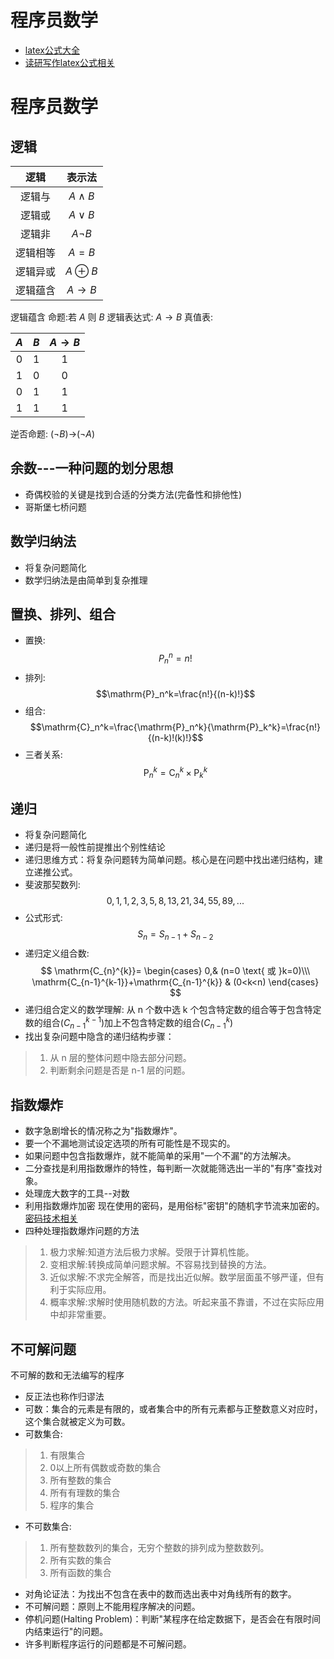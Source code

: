 # 程序员数学


<!--more-->
- [latex公式大全](https://www.cnblogs.com/1024th/p/11623258.html)
- [读研写作latex公式相关](https://www.cnblogs.com/Tang-YH/p/14275725.html)
# 程序员数学
## 逻辑
|逻辑|表示法|
|:--------:|:-------------:|
|逻辑与   |$A\wedge B$     |
|逻辑或   |$A\vee B$       |
|逻辑非   |$A\neg B$       |
|逻辑相等 |$A= B$          |
|逻辑异或 |$A\oplus B$     |
|逻辑蕴含 |$A\rightarrow B$|

逻辑蕴含
命题:若 $A$ 则 $B$
逻辑表达式: $A\rightarrow B$
真值表:

|   $A$|    $B$|$A\rightarrow B$|
|:----:|:-----:|:----:|
|0   |   1 |  1  |
|1   |   0 |  0  |
|0   |   1 |  1  |
|1   |   1 |  1  |

逆否命题:
($\neg B$)$\rightarrow$($\neg A$)
## 余数---一种问题的划分思想
- 奇偶校验的关键是找到合适的分类方法(完备性和排他性)
- 哥斯堡七桥问题
## 数学归纳法 
- 将复杂问题简化
- 数学归纳法是由简单到复杂推理
## 置换、排列、组合
- 置换:
$$P_n^n=n!$$
- 排列:
$$\mathrm{P}_n^k=\frac{n!}{(n-k)!}$$
- 组合:
$$\mathrm{C}_n^k=\frac{\mathrm{P}_n^k}{\mathrm{P}_k^k}=\frac{n!}{(n-k)!(k)!}$$
- 三者关系:
$$\mathrm{P}_n^k=\mathrm{C}_n^k\times \mathrm{P}_k^k$$
## 递归
- 将复杂问题简化
- 递归是将一般性前提推出个别性结论
- 递归思维方式：将复杂问题转为简单问题。核心是在问题中找出递归结构，建立递推公式。
- 斐波那契数列:
$$0,1,1,2,3,5,8,13,21,34,55,89,...$$
- 公式形式: 
$$S_n=S_{n-1}+S_{n-2}$$
- 递归定义组合数:
$$
\mathrm{C_{n}^{k}}=
\begin{cases} 0,& (n=0 \text{ 或 }k=0)\\\
\mathrm{C_{n-1}^{k-1}}+\mathrm{C_{n-1}^{k}} & (0<k<n)
\end{cases}
$$
- 递归组合定义的数学理解:
从 n 个数中选 k 个包含特定数的组合等于包含特定数的组合($C_{n-1}^{k-1}$)加上不包含特定数的组合($C_{n-1}^{k}$)
- 找出复杂问题中隐含的递归结构步骤：
>1. 从 n 层的整体问题中隐去部分问题。
>2. 判断剩余问题是否是 n-1 层的问题。
## 指数爆炸
- 数字急剧增长的情况称之为"指数爆炸"。
- 要一个不漏地测试设定选项的所有可能性是不现实的。
- 如果问题中包含指数爆炸，就不能简单的采用"一个不漏"的方法解决。
- 二分查找是利用指数爆炸的特性，每判断一次就能筛选出一半的"有序"查找对象。
- 处理庞大数字的工具--对数
- 利用指数爆炸加密
现在使用的密码，是用俗标"密钥"的随机字节流来加密的。
[密码技术相关](https://shenlvmeng.github.io/blog/2018/10/30/password-tech-note/ "图解密码技术 [日] 结城浩")
- 四种处理指数爆炸问题的方法
>1. 极力求解:知道方法后极力求解。受限于计算机性能。
>1. 变相求解:转换成简单问题求解。不容易找到替换的方法。
>1. 近似求解:不求完全解答，而是找出近似解。数学层面虽不够严谨，但有利于实际应用。
>1. 概率求解:求解时使用随机数的方法。听起来虽不靠谱，不过在实际应用中却非常重要。
## 不可解问题
不可解的数和无法编写的程序
- 反正法也称作归谬法
- 可数：集合的元素是有限的，或者集合中的所有元素都与正整数意义对应时，这个集合就被定义为可数。
- 可数集合:
>1. 有限集合
>2. 0以上所有偶数或奇数的集合
>3. 所有整数的集合
>4. 所有有理数的集合
>5. 程序的集合
- 不可数集合:
>1. 所有整数数列的集合，无穷个整数的排列成为整数数列。
>2. 所有实数的集合
>3. 所有函数的集合
- 对角论证法：为找出不包含在表中的数而选出表中对角线所有的数字。
- 不可解问题：原则上不能用程序解决的问题。
- 停机问题(Halting Problem)：判断"某程序在给定数据下，是否会在有限时间内结束运行"的问题。
- 许多判断程序运行的问题都是不可解问题。


